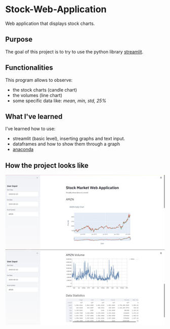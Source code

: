 # Stock-Web-Application

Web application that displays stock charts.

## Purpose

The goal of this project is to try to use the python library [streamlit](https://docs.streamlit.io/en/stable/index.html).

## Functionalities

This program allows to observe:

- the stock charts (candle chart)
- the volumes (line chart)
- some specific data like: _mean, min, std, 25%_

## What I've learned

I've learned how to use:

- streamlit (basic level), inserting graphs and text input.
- dataframes and how to show them through a graph
- [anaconda](https://www.anaconda.com/)

## How the project looks like

![first image](img/Screen1.jpg)
![second image](img/Screen2.jpg)
